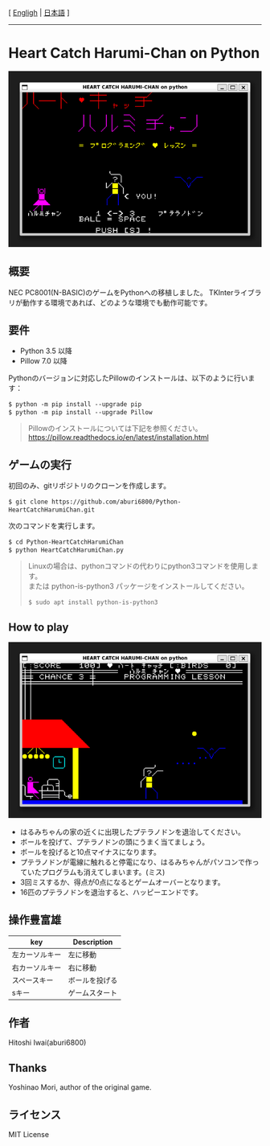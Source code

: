 [ [Engligh](README.md) | [日本語](README_ja.md) ]

---

# Heart Catch Harumi-Chan on Python

<img src="Images/screenshot001.png">

## 概要

NEC PC8001(N-BASIC)のゲームをPythonへの移植しました。
TKInterライブラリが動作する環境であれば、どのような環境でも動作可能です。

## 要件

* Python 3.5 以降  
* Pillow 7.0 以降  

Pythonのバージョンに対応したPillowのインストールは、以下のように行います：  
```
$ python -m pip install --upgrade pip
$ python -m pip install --upgrade Pillow
```

> Pillowのインストールについては下記を参照ください。  
> <https://pillow.readthedocs.io/en/latest/installation.html>

## ゲームの実行

初回のみ、gitリポジトリのクローンを作成します。  
```
$ git clone https://github.com/aburi6800/Python-HeartCatchHarumiChan.git
```

次のコマンドを実行します。  
```
$ cd Python-HeartCatchHarumiChan
$ python HeartCatchHarumiChan.py
```

> Linuxの場合は、pythonコマンドの代わりにpython3コマンドを使用します。  
> または python-is-python3 パッケージをインストールしてください。  
> ```
> $ sudo apt install python-is-python3
> ```

## How to play

<img src="Images/screenshot002.png">

- はるみちゃんの家の近くに出現したプテラノドンを退治してください。  
- ボールを投げて、プテラノドンの頭にうまく当てましょう。  
- ボールを投げると10点マイナスになります。  
- プテラノドンが電線に触れると停電になり、はるみちゃんがパソコンで作っていたプログラムも消えてしまいます。(ミス)  
- 3回ミスするか、得点が0点になるとゲームオーバーとなります。  
- 16匹のプテラノドンを退治すると、ハッピーエンドです。 

## 操作豊富雄

|key|Description|
| --- | --- |
|左カーソルキー|左に移動|
|右カーソルキー|右に移動|
|スペースキー|ボールを投げる|
|sキー|ゲームスタート|

## 作者
Hitoshi Iwai(aburi6800)

## Thanks
Yoshinao Mori, author of the original game.

## ライセンス
MIT License
